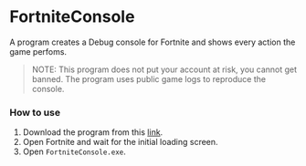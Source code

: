 # FortniteConsole
A program creates a Debug console for Fortnite and shows every action the game perfoms.

> NOTE: This program does not put your account at risk, you cannot get banned. The program uses public game logs to reproduce the console.

### How to use
1. Download the program from this [link](https://github.com/djlorenzouasset/FortniteConsole/releases/latest).
2. Open Fortnite and wait for the initial loading screen.
3. Open `FortniteConsole.exe`.